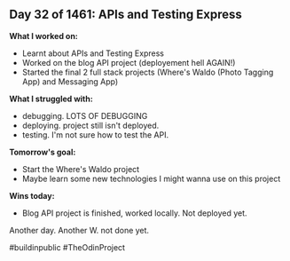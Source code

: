 ## Day 32 of 1461: APIs and Testing Express

**What I worked on:**
- Learnt about APIs and Testing Express
- Worked on the blog API project (deployement hell AGAIN!)
- Started the final 2 full stack projects (Where's Waldo (Photo Tagging App) and Messaging App)

**What I struggled with:**
- debugging. LOTS OF DEBUGGING
- deploying. project still isn't deployed.
- testing. I'm not sure how to test the API.

**Tomorrow's goal:**
- Start the Where's Waldo project
- Maybe learn some new technologies I might wanna use on this project

**Wins today:**
- Blog API project is finished, worked locally. Not deployed yet.

Another day. Another W. not done yet.

#buildinpublic #TheOdinProject
